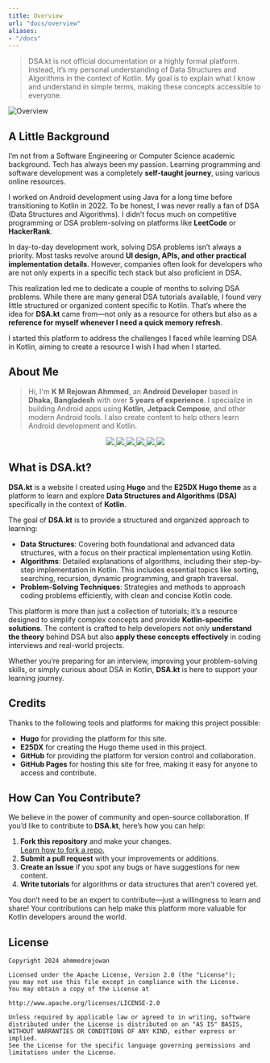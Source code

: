 ```yaml
---
title: Overview
url: "docs/overview"
aliases:
- "/docs"
---
```


> DSA.kt is not official documentation or a highly formal platform. 
> Instead, it’s my personal understanding of Data Structures and Algorithms in the context of Kotlin. 
> My goal is to explain what I know and understand in simple terms, making these concepts accessible to everyone.

![Overview](https://dsakt.github.io/images/cover/Overview.png)


## **A Little Background**

I’m not from a Software Engineering or Computer Science academic background. Tech has always been my passion. Learning programming and software development was a completely **self-taught journey**, using various online resources.

I worked on Android development using Java for a long time before transitioning to Kotlin in 2022. To be honest, I was never really a fan of DSA (Data Structures and Algorithms). I didn’t focus much on competitive programming or DSA problem-solving on platforms like **LeetCode** or **HackerRank**.

In day-to-day development work, solving DSA problems isn’t always a priority. Most tasks revolve around **UI design, APIs, and other practical implementation details**. However, companies often look for developers who are not only experts in a specific tech stack but also proficient in DSA.

This realization led me to dedicate a couple of months to solving DSA problems. While there are many general DSA tutorials available, I found very little structured or organized content specific to Kotlin. That’s where the idea for **DSA.kt** came from—not only as a resource for others but also as a **reference for myself whenever I need a quick memory refresh**.

I started this platform to address the challenges I faced while learning DSA in Kotlin, aiming to create a resource I wish I had when I started.


## **About Me**

> Hi, I'm **K M Rejowan Ahmmed**, an **Android Developer** based in **Dhaka, Bangladesh** with over **5 years of experience**. I specialize in building Android apps using **Kotlin**, **Jetpack Compose**, and other modern Android tools. I also create content to help others learn Android development and Kotlin.


<p align="center"> 
  <a href="https://github.com/ahmmedrejowan/">
    <img src="https://img.shields.io/badge/GitHub-%20-grey?style=flat&logo=github&logoColor=white&labelColor=24292e" />
  </a> 
  <a href="https://www.linkedin.com/in/ahmmedrejowan/">
    <img src="https://img.shields.io/badge/LinkedIn-%20-grey?style=flat&logo=linkedin&logoColor=white&labelColor=0077B5" />
  </a>  
  <a href="https://twitter.com/ahmmedrejowan">
    <img src="https://img.shields.io/badge/X-%20-grey?style=flat&logo=x&logoColor=white&labelColor=1DA1F2" />
  </a> 
  <a href="https://dev.to/ahmmedrejowan">
    <img src="https://img.shields.io/badge/Dev-%20-grey?style=flat&logo=devdotto&logoColor=white&labelColor=0A0A0A" />
  </a>  
  <a href="https://stackoverflow.com/users/9932194/k-m-rejowan-ahmmed">
    <img src="https://img.shields.io/badge/Stack_Overflow-%20-grey?style=flat&logo=stack-overflow&logoColor=white&labelColor=FE7A16" />
  </a> 
  <a href="https://www.facebook.com/ahmmedrejowan/">
    <img src="https://img.shields.io/badge/Facebook-%20-grey?style=flat&logo=facebook&logoColor=white&labelColor=1877F2" />
  </a>  
</p>


## **What is DSA.kt?**

**DSA.kt** is a website I created using **Hugo** and the **E25DX Hugo theme** as a platform to learn and explore **Data Structures and Algorithms (DSA)** specifically in the context of **Kotlin**.

The goal of **DSA.kt** is to provide a structured and organized approach to learning:
- **Data Structures**: Covering both foundational and advanced data structures, with a focus on their practical implementation using Kotlin.
- **Algorithms**: Detailed explanations of algorithms, including their step-by-step implementation in Kotlin. This includes essential topics like sorting, searching, recursion, dynamic programming, and graph traversal.
- **Problem-Solving Techniques**: Strategies and methods to approach coding problems efficiently, with clean and concise Kotlin code.

This platform is more than just a collection of tutorials; it’s a resource designed to simplify complex concepts and provide **Kotlin-specific solutions**. The content is crafted to help developers not only **understand the theory** behind DSA but also **apply these concepts effectively** in coding interviews and real-world projects.

Whether you’re preparing for an interview, improving your problem-solving skills, or simply curious about DSA in Kotlin, **DSA.kt** is here to support your learning journey.



## **Credits**
Thanks to the following tools and platforms for making this project possible:
- **Hugo** for providing the platform for this site.
- **E25DX** for creating the Hugo theme used in this project.
- **GitHub** for providing the platform for version control and collaboration.
- **GitHub Pages** for hosting this site for free, making it easy for anyone to access and contribute.

## **How Can You Contribute?**

We believe in the power of community and open-source collaboration. If you’d like to contribute to **DSA.kt**, here’s how you can help:

1. **Fork this repository** and make your changes.  
   [Learn how to fork a repo.](https://docs.github.com/en/get-started/quickstart/fork-a-repo)  
2. **Submit a pull request** with your improvements or additions.  
3. **Create an Issue** if you spot any bugs or have suggestions for new content.  
4. **Write tutorials** for algorithms or data structures that aren't covered yet.  

You don’t need to be an expert to contribute—just a willingness to learn and share! Your contributions can help make this platform more valuable for Kotlin developers around the world.

## **License**
```
Copyright 2024 ahmmedrejowan

Licensed under the Apache License, Version 2.0 (the "License");
you may not use this file except in compliance with the License.
You may obtain a copy of the License at

http://www.apache.org/licenses/LICENSE-2.0

Unless required by applicable law or agreed to in writing, software
distributed under the License is distributed on an "AS IS" BASIS,
WITHOUT WARRANTIES OR CONDITIONS OF ANY KIND, either express or implied.
See the License for the specific language governing permissions and
limitations under the License.
```
